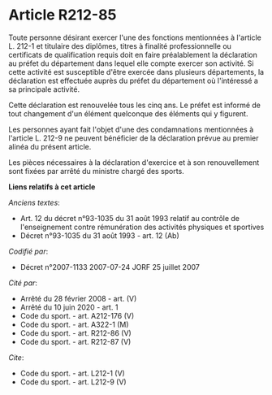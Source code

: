 # Article R212-85

Toute personne désirant exercer l'une des fonctions mentionnées à l'article L. 212-1 et titulaire des diplômes, titres à
finalité professionnelle ou certificats de qualification requis doit en faire préalablement la déclaration au préfet du
département dans lequel elle compte exercer son activité. Si cette activité est susceptible d'être exercée dans plusieurs
départements, la déclaration est effectuée auprès du préfet du département où l'intéressé a sa principale activité. 

Cette déclaration est renouvelée tous les cinq ans. Le préfet est informé de tout changement d'un élément quelconque des
éléments qui y figurent. 

Les personnes ayant fait l'objet d'une des condamnations mentionnées à l'article L. 212-9 ne peuvent bénéficier de la
déclaration prévue au premier alinéa du présent article. 

Les pièces nécessaires à la déclaration d'exercice et à son renouvellement sont fixées par arrêté du ministre chargé des
sports.

**Liens relatifs à cet article**

_Anciens textes_:

  - Art. 12 du décret n°93-1035 du 31 août 1993 relatif au contrôle de l'enseignement contre rémunération des activités physiques et sportives
  - Décret n°93-1035 du 31 août 1993 - art. 12 (Ab)

_Codifié par_:

  - Décret n°2007-1133 2007-07-24 JORF 25 juillet 2007

_Cité par_:

  - Arrêté du 28 février 2008 - art. (V)
  - Arrêté du 10 juin 2020 - art. 1
  - Code du sport. - art. A212-176 (V)
  - Code du sport. - art. A322-1 (M)
  - Code du sport. - art. R212-86 (V)
  - Code du sport. - art. R212-87 (V)

_Cite_:

  - Code du sport. - art. L212-1 (V)
  - Code du sport. - art. L212-9 (V)
